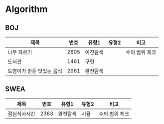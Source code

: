 # Algorithm

## BOJ

| 제목                      | 번호 | 유형1    | 유형2 | 비고           |
| ------------------------- | ---- | -------- | ----- | -------------- |
| 나무 자르기               | 2805 | 이진탐색 |       | 수의 범위 체크 |
| 도서관                    | 1461 | 구현     |       |                |
| 도영이가 만든 맛있는 음식 | 2961 | 완전탐색 |       |                |

## SWEA

| 제목         | 번호 | 유형1    | 유형2 | 비고           |
| ------------ | ---- | -------- | ----- | -------------- |
| 점심식사시간 | 2383 | 완전탐색 | 시뮬  | 수의 범위 체크 |
